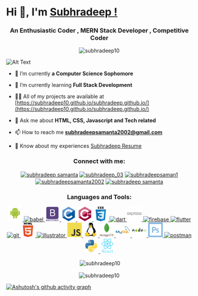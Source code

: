 # Hi 👋, I'm [Subhradeep !](https://subhradeep10.github.io/subhradeep.github.io/)
<h3 align="center">An Enthusiastic Coder , MERN Stack Developer , Competitive Coder</h3>

<p align="center"> <img src="https://komarev.com/ghpvc/?username=subhradeep10&label=Profile%20views&color=0e75b6&style=flat" alt="subhradeep10" /> </p>

![Alt Text](https://media.giphy.com/media/USV0ym3bVWQJJmNu3N/giphy.gif)


- 🔭 I’m currently **a Computer Science Sophomore**

- 🌱 I’m currently learning **Full Stack Development**

- 👨‍💻 All of my projects are available at [https://subhradeep10.github.io/subhradeep.github.io/](https://subhradeep10.github.io/subhradeep.github.io/)

- 💬 Ask me about **HTML, CSS, Javascript and Tech related**

- 📫 How to reach me **subhradeepsamanta2002@gmail.com**

- 📄 Know about my experiences [Subhradeep Resume](https://www.linkedin.com/in/subhradeep-samanta-85236a203/detail/overlay-view/urn:li:fsd_profileTreasuryMedia:(ACoAADPYQj4BuucsEFiZNjiFyXfvJKgrKAGpluA,1635467183632)/)

<h3 align="center">Connect with me:</h3>
<p align="center">
<a href="https://linkedin.com/in/subhradeep samanta" target="blank"><img align="center" src="https://raw.githubusercontent.com/rahuldkjain/github-profile-readme-generator/master/src/images/icons/Social/linked-in-alt.svg" alt="subhradeep samanta" height="30" width="40" /></a>
<a href="https://www.codechef.com/users/subhradeep_03" target="blank"><img align="center" src="https://cdn.jsdelivr.net/npm/simple-icons@3.1.0/icons/codechef.svg" alt="subhradeep_03" height="30" width="40" /></a>
<a href="https://www.hackerrank.com/subhradeepsaman1" target="blank"><img align="center" src="https://raw.githubusercontent.com/rahuldkjain/github-profile-readme-generator/master/src/images/icons/Social/hackerrank.svg" alt="subhradeepsaman1" height="30" width="40" /></a>
<a href="https://www.leetcode.com/subhradeepsamanta2002" target="blank"><img align="center" src="https://raw.githubusercontent.com/rahuldkjain/github-profile-readme-generator/master/src/images/icons/Social/leet-code.svg" alt="subhradeepsamanta2002" height="30" width="40" /></a>
<a href="https://auth.geeksforgeeks.org/user/subhradeep samanta" target="blank"><img align="center" src="https://raw.githubusercontent.com/rahuldkjain/github-profile-readme-generator/master/src/images/icons/Social/geeks-for-geeks.svg" alt="subhradeep samanta" height="30" width="40" /></a>
</p>

<h3 align="center">Languages and Tools:</h3>
<p align="center"> <a href="https://developer.android.com" target="_blank"> <img src="https://raw.githubusercontent.com/devicons/devicon/master/icons/android/android-original-wordmark.svg" alt="android" width="40" height="40" /> </a> <a href="https://babeljs.io/" target="_blank"> <img src="https://www.vectorlogo.zone/logos/babeljs/babeljs-icon.svg" alt="babel" width="40" height="40"/> </a> <a href="https://getbootstrap.com" target="_blank"> <img src="https://raw.githubusercontent.com/devicons/devicon/master/icons/bootstrap/bootstrap-plain-wordmark.svg" alt="bootstrap" width="40" height="40"/> </a> <a href="https://www.cprogramming.com/" target="_blank"> <img src="https://raw.githubusercontent.com/devicons/devicon/master/icons/c/c-original.svg" alt="c" width="40" height="40"/> </a> <a href="https://www.w3schools.com/cpp/" target="_blank"> <img src="https://raw.githubusercontent.com/devicons/devicon/master/icons/cplusplus/cplusplus-original.svg" alt="cplusplus" width="40" height="40"/> </a> <a href="https://www.w3schools.com/css/" target="_blank"> <img src="https://raw.githubusercontent.com/devicons/devicon/master/icons/css3/css3-original-wordmark.svg" alt="css3" width="40" height="40"/> </a> <a href="https://dart.dev" target="_blank"> <img src="https://www.vectorlogo.zone/logos/dartlang/dartlang-icon.svg" alt="dart" width="40" height="40"/> </a> <a href="https://expressjs.com" target="_blank"> <img src="https://raw.githubusercontent.com/devicons/devicon/master/icons/express/express-original-wordmark.svg" alt="express" width="40" height="40"/> </a> <a href="https://firebase.google.com/" target="_blank"> <img src="https://www.vectorlogo.zone/logos/firebase/firebase-icon.svg" alt="firebase" width="40" height="40"/> </a> <a href="https://flutter.dev" target="_blank"> <img src="https://www.vectorlogo.zone/logos/flutterio/flutterio-icon.svg" alt="flutter" width="40" height="40"/> </a> <a href="https://git-scm.com/" target="_blank"> <img src="https://www.vectorlogo.zone/logos/git-scm/git-scm-icon.svg" alt="git" width="40" height="40"/> </a> <a href="https://www.w3.org/html/" target="_blank"> <img src="https://raw.githubusercontent.com/devicons/devicon/master/icons/html5/html5-original-wordmark.svg" alt="html5" width="40" height="40"/> </a> <a href="https://www.adobe.com/in/products/illustrator.html" target="_blank"> <img src="https://www.vectorlogo.zone/logos/adobe_illustrator/adobe_illustrator-icon.svg" alt="illustrator" width="40" height="40"/> </a> <a href="https://developer.mozilla.org/en-US/docs/Web/JavaScript" target="_blank"> <img src="https://raw.githubusercontent.com/devicons/devicon/master/icons/javascript/javascript-original.svg" alt="javascript" width="40" height="40"/> </a> <a href="https://www.linux.org/" target="_blank"> <img src="https://raw.githubusercontent.com/devicons/devicon/master/icons/linux/linux-original.svg" alt="linux" width="40" height="40"/> </a> <a href="https://www.mongodb.com/" target="_blank"> <img src="https://raw.githubusercontent.com/devicons/devicon/master/icons/mongodb/mongodb-original-wordmark.svg" alt="mongodb" width="40" height="40"/> </a> <a href="https://www.mysql.com/" target="_blank"> <img src="https://raw.githubusercontent.com/devicons/devicon/master/icons/mysql/mysql-original-wordmark.svg" alt="mysql" width="40" height="40"/> </a> <a href="https://nodejs.org" target="_blank"> <img src="https://raw.githubusercontent.com/devicons/devicon/master/icons/nodejs/nodejs-original-wordmark.svg" alt="nodejs" width="40" height="40"/> </a> <a href="https://www.photoshop.com/en" target="_blank"> <img src="https://raw.githubusercontent.com/devicons/devicon/master/icons/photoshop/photoshop-line.svg" alt="photoshop" width="40" height="40"/> </a> <a href="https://postman.com" target="_blank"> <img src="https://www.vectorlogo.zone/logos/getpostman/getpostman-icon.svg" alt="postman" width="40" height="40"/> </a> <a href="https://www.python.org" target="_blank"> <img src="https://raw.githubusercontent.com/devicons/devicon/master/icons/python/python-original.svg" alt="python" width="40" height="40"/> </a> <a href="https://reactjs.org/" target="_blank"> <img src="https://raw.githubusercontent.com/devicons/devicon/master/icons/react/react-original-wordmark.svg" alt="react" width="40" height="40"/> </a> </p>

<!-- <p align = "center"><img align="center" src="https://github-readme-stats.vercel.app/api/top-langs?username=subhradeep10&show_icons=true&locale=en&layout=compact" alt="subhradeep10" /></p> -->

<p align = "center">&nbsp;<img align="center" src="https://github-readme-stats.vercel.app/api?username=subhradeep10&show_icons=true&locale=en" alt="subhradeep10" /></p>

<p align = "center"><img align="center" src="https://github-readme-streak-stats.herokuapp.com/?user=subhradeep10&" alt="subhradeep10" /></p>

[![Ashutosh's github activity graph](https://activity-graph.herokuapp.com/graph?username=Subhradeep10&bg_color=03111c&color=4c9e95&line=8c00ff&point=3c9fdd&area=true&hide_border=true)](https://github.com/ashutosh00710/github-readme-activity-graph)
